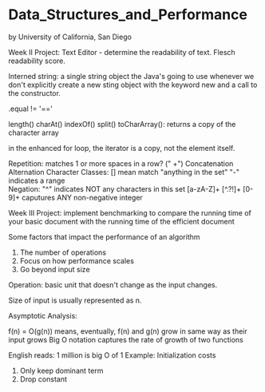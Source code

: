 # Data_Structures_and_Performance
by University of California, San Diego

Week II
Project: Text Editor - determine the readability of text.
Flesch readability score.

Interned string: a single string object the Java's going to use whenever we don't explicitly create a new sting object with the keyword new and a call to the constructor.

.equal != '=='

length()
charAt()
indexOf()
split()
toCharArray(): returns a copy of the character array

in the enhanced for loop, the iterator is a copy, not the element itself.

Repetition: matches 1 or more spaces in a row? (" +")
Concatenation
Alternation
Character Classes: [] mean match "anything in the set"   "-" indicates a range   
Negation: "^" indicates NOT any characters in this set   [a-zA-Z]+   [^.?!]+
[0-9]+ caputures ANY non-negative integer

Week III
Project: implement benchmarking to compare the running time of your basic document with the running time of the efficient document

Some factors that impact the performance of an algorithm
1. The number of operations
2. Focus on how performance scales
3. Go beyond input size

Operation: basic unit that doesn't change as the input changes.

Size of input is usually represented as n.

Asymptotic Analysis:


f(n) = O(g(n)) means, eventually, f(n) and g(n) grow in same way as their input grows
Big O notation captures the rate of growth of two functions

English reads: 1 million is big O of 1
Example: Initialization costs

1. Only keep dominant term
2. Drop constant
